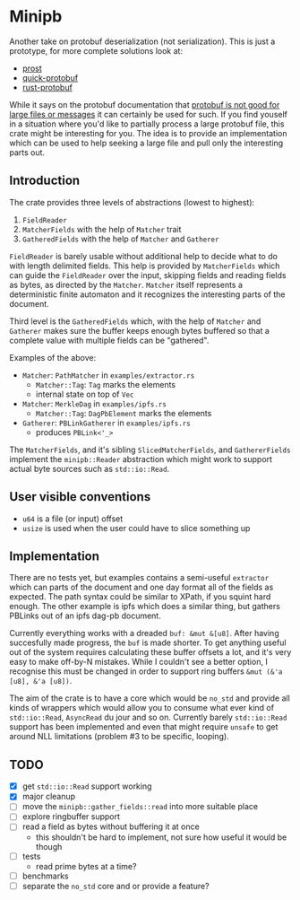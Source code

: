 # Minipb

Another take on protobuf deserialization (not serialization). This is just a
prototype, for more complete solutions look at:

* [prost](https://crates.io/crates/prost)
* [quick-protobuf](https://crates.io/crates/quick-protobuf)
* [rust-protobuf](https://crates.io/crates/protobuf)

While it says on the protobuf documentation that [protobuf is not good for
large files or messages] it can certainly be used for such. If you find youself
in a situation where you'd like to partially process a large protobuf file,
this crate might be interesting for you. The idea is to provide an
implementation which can be used to help seeking a large file and pull only the
interesting parts out.

## Introduction

The crate provides three levels of abstractions (lowest to highest):

 1. `FieldReader`
 2. `MatcherFields` with the help of `Matcher` trait
 3. `GatheredFields` with the help of `Matcher` and `Gatherer`

`FieldReader` is barely usable without additional help to decide what to do
with length delimited fields. This help is provided by `MatcherFields` which
can guide the `FieldReader` over the input, skipping fields and reading fields
as bytes, as directed by the `Matcher`. `Matcher` itself represents a
deterministic finite automaton and it recognizes the interesting parts of the
document.

Third level is the `GatheredFields` which, with the help of `Matcher` and
`Gatherer` makes sure the buffer keeps enough bytes buffered so that a complete
value with multiple fields can be "gathered".

Examples of the above:

 * `Matcher`: `PathMatcher` in `examples/extractor.rs`
   * `Matcher::Tag`: `Tag` marks the elements
   * internal state on top of `Vec`
 * `Matcher`: `MerkleDag` in `examples/ipfs.rs`
   * `Matcher::Tag`: `DagPbElement` marks the elements
 * `Gatherer`: `PBLinkGatherer` in `examples/ipfs.rs`
   * produces `PBLink<'_>`

The `MatcherFields`, and it's sibling `SlicedMatcherFields`, and
`GathererFields` implement the `minipb::Reader` abstraction which might work to
support actual byte sources such as `std::io::Read`.

## User visible conventions

 * `u64` is a file (or input) offset
 * `usize` is used when the user could have to slice something up

## Implementation

There are no tests yet, but examples contains a semi-useful `extractor` which
can parts of the document and one day format all of the fields as expected. The
path syntax could be similar to XPath, if you squint hard enough. The other
example is ipfs which does a similar thing, but gathers PBLinks out of an ipfs
dag-pb document.

Currently everything works with a dreaded `buf: &mut &[u8]`. After having
succesfully made progress, the `buf` is made shorter. To get anything useful
out of the system requires calculating these buffer offsets a lot, and it's
very easy to make off-by-N mistakes. While I couldn't see a better option, I
recognise this must be changed in order to support ring buffers `&mut (&'a
[u8], &'a [u8])`.

The aim of the crate is to have a core which would be `no_std` and provide all
kinds of wrappers which would allow you to consume what ever kind of
`std::io::Read`, `AsyncRead` du jour and so on. Currently barely
`std::io::Read` support has been implemented and even that might require
`unsafe` to get around NLL limitations (problem #3 to be specific, looping).

## TODO

* [x] get `std::io::Read` support working
* [x] major cleanup
* [ ] move the `minipb::gather_fields::read` into more suitable place
* [ ] explore ringbuffer support
* [ ] read a field as bytes without buffering it at once
  * this shouldn't be hard to implement, not sure how useful it would be though
* [ ] tests
  * read prime bytes at a time?
* [ ] benchmarks
* [ ] separate the `no_std` core and or provide a feature?

[protobuf is not good for large files or messages]: https://developers.google.com/protocol-buffers/docs/techniques#large-data

